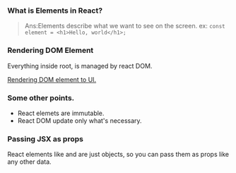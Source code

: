 
### What is Elements in React?
  >Ans:Elements describe what we want to see on the screen.
  >ex:
  >```const element = <h1>Hello, world</h1>;```


### Rendering DOM Element
Everything inside root, is managed by react DOM.

[Rendering DOM element to UI.](https://reactjs.org/docs/rendering-elements.html#rendering-an-element-into-the-dom)

### Some other points.

- React elemets are immutable.
- React DOM update only what's necessary.

### Passing JSX as props
React elements like <Contacts /> and <Chat /> are just objects, so you can pass them as props like any other data. 